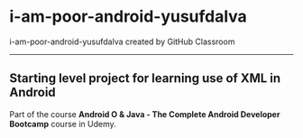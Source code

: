 # i-am-poor-android-yusufdalva
i-am-poor-android-yusufdalva created by GitHub Classroom

---
Starting level project for learning use of XML in Android
---
Part of the course **Android O & Java - The Complete Android Developer Bootcamp** course in Udemy. 
